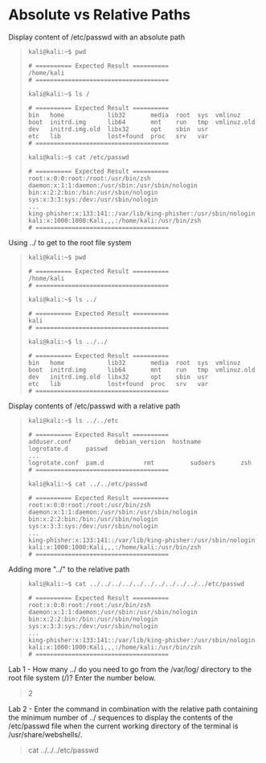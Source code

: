 # Absolute vs Relative Paths

Display content of /etc/passwd with an absolute path
>``` shell
>kali@kali:~$ pwd
>
># ========== Expected Result ==========
>/home/kali
># =====================================
>
>kali@kali:~$ ls /
>
># ========== Expected Result ==========
>bin   home            lib32       media  root  sys  vmlinuz
>boot  initrd.img      lib64       mnt    run   tmp  vmlinuz.old
>dev   initrd.img.old  libx32      opt    sbin  usr
>etc   lib             lost+found  proc   srv   var
># =====================================
>
>kali@kali:~$ cat /etc/passwd
>
># ========== Expected Result ==========
>root:x:0:0:root:/root:/usr/bin/zsh
>daemon:x:1:1:daemon:/usr/sbin:/usr/sbin/nologin
>bin:x:2:2:bin:/bin:/usr/sbin/nologin
>sys:x:3:3:sys:/dev:/usr/sbin/nologin
>...
>king-phisher:x:133:141::/var/lib/king-phisher:/usr/sbin/nologin
>kali:x:1000:1000:Kali,,,:/home/kali:/usr/bin/zsh
># =====================================
>```

Using ../ to get to the root file system
>``` shell
>kali@kali:~$ pwd
>
># ========== Expected Result ==========
>/home/kali
># =====================================
>
>kali@kali:~$ ls ../
>
># ========== Expected Result ==========
>kali
># =====================================
>
>kali@kali:~$ ls ../../
>
># ========== Expected Result ==========
>bin   home            lib32       media  root  sys  vmlinuz
>boot  initrd.img      lib64       mnt    run   tmp  vmlinuz.old
>dev   initrd.img.old  libx32      opt    sbin  usr
>etc   lib             lost+found  proc   srv   var
># =====================================
>```

Display contents of /etc/passwd with a relative path
>``` shell
>kali@kali:~$ ls ../../etc
>
># ========== Expected Result ==========
>adduser.conf            debian_version  hostname        logrotate.d     passwd 
>...
>logrotate.conf  pam.d           rmt          sudoers       zsh
># =====================================
>
>kali@kali:~$ cat ../../etc/passwd
>
># ========== Expected Result ==========
>root:x:0:0:root:/root:/usr/bin/zsh
>daemon:x:1:1:daemon:/usr/sbin:/usr/sbin/nologin
>bin:x:2:2:bin:/bin:/usr/sbin/nologin
>sys:x:3:3:sys:/dev:/usr/sbin/nologin
>...
>king-phisher:x:133:141::/var/lib/king-phisher:/usr/sbin/nologin
>kali:x:1000:1000:Kali,,,:/home/kali:/usr/bin/zsh
># =====================================
>```

Adding more "../" to the relative path
>``` shell
>kali@kali:~$ cat ../../../../../../../../../../../etc/passwd
>
># ========== Expected Result ==========
>root:x:0:0:root:/root:/usr/bin/zsh
>daemon:x:1:1:daemon:/usr/sbin:/usr/sbin/nologin
>bin:x:2:2:bin:/bin:/usr/sbin/nologin
>sys:x:3:3:sys:/dev:/usr/sbin/nologin
>...
>king-phisher:x:133:141::/var/lib/king-phisher:/usr/sbin/nologin
>kali:x:1000:1000:Kali,,,:/home/kali:/usr/bin/zsh
># =====================================
>```

Lab 1 - How many ../ do you need to go from the /var/log/ directory to the root file system (/)? Enter the number below.
>2

Lab 2 - Enter the command in combination with the relative path containing the minimum number of ../ sequences to display the contents of the /etc/passwd file when the current working directory of the terminal is /usr/share/webshells/.
>cat ../../../etc/passwd
